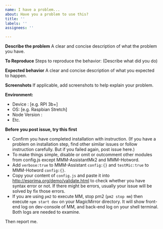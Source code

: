 ```yaml
---
name: I have a problem...
about: Have you a problem to use this?
title: ''
labels: ''
assignees: ''

---
```


**Describe the problem**
A clear and concise description of what the problem you have.

**To Reproduce**
Steps to reproduce the behavior: (Describe what did you do)

**Expected behavior**
A clear and concise description of what you expected to happen.

**Screenshots**
If applicable, add screenshots to help explain your problem.

**Environment:**
 - Device : [e.g. RPI 3b+]
 - OS: [e.g. Raspbian Stretch]
 - Node Version :
 - Etc.

**Before you post issue, try this first**
- Confirm you have completed installation with instruction. (If you have a problem on installation step, find other similar issues or follow instruction carefully. But if you failed again, post issue here.)
- To make things simple, disable or omit or outcomment other modules from config.js except MMM-AssistantMk2 and MMM-Hotword.
- Add `verbose:true` to MMM-Assistant `config:{}` and `testMic:true` to MMM-Hotword `config:{}`. 
- Copy your content of `config.js` and paste it into http://esprima.org/demo/validate.html to check whether you have syntax error or not. If there might be errors, usually your issue will be solved by fix those errors.
- If you are using `pm2` to execute MM, stop pm2 (`pm2 stop mm`) then execute `npm start dev` on your MagicMirror directory. It will show front-end log on dev-console of MM, and back-end log on your shell terminal. Both logs are needed to examine.

Then report me.
